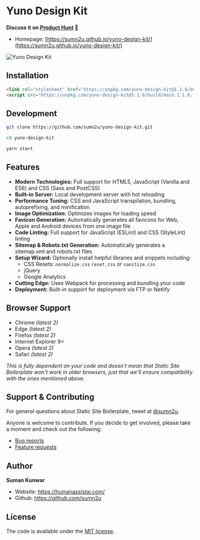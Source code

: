 # Yuno Design Kit &nbsp;


**Discuss it on [Product Hunt](https://www.producthunt.com/posts/yuno-design-kit) 🦄**


* Homepage: [https://sumn2u.github.io/yuno-design-kit/](https://sumn2u.github.io/yuno-design-kit/)

![Yuno Design Kit](./images/yuno-design-kit.png)

## Installation
```html
<link rel="stylesheet" href="https://unpkg.com/yuno-design-kit@1.1.6/build/style.1.1.6.css">
<script src="https://unpkg.com/yuno-design-kit@1.1.6/build/main.1.1.6.js"></script>
```


## Development

```bash
git clone https://github.com/sumn2u/yuno-design-kit.git
 ```
 
 ```bash
cd yuno-design-kit
 ```
 
 ```bash
yarn start
 ```
 
 ## Features

* **Modern Technologies:** Full support for HTML5, JavaScript (Vanilla and ES6) and CSS (Sass and PostCSS)
* **Built-in Server:** Local development server with hot reloading
* **Performance Tuning:** CSS and JavaScript transpilation, bundling, autoprefixing, and minification
* **Image Optimization:** Optimizes images for loading speed
* **Favicon Generation:** Automatically generates all favicons for Web, Apple and Android devices from one image file
* **Code Linting:** Full support for JavaScript (ESLint) and CSS (StyleLint) linting
* **Sitemap & Robots.txt Generation:** Automatically generates a sitemap.xml and robots.txt files
* **Setup Wizard:** Optionally install helpful libraries and snippets including:
  * CSS Resets: `normalize.css` `reset.css` or `sanitize.css`
  * jQuery
  * Google Analytics
* **Cutting Edge:** Uses Webpack for processing and bundling your code 
* **Deployment:** Built-in support for deployment via FTP or Netlify 

## Browser Support

* Chrome _\(latest 2\)_
* Edge _\(latest 2\)_
* Firefox _\(latest 2\)_
* Internet Explorer 9+
* Opera _\(latest 2\)_
* Safari _\(latest 2\)_

_This  is fully dependent on your code and doesn't mean that Static Site Boilerplate won't work in older browsers, just that we'll ensure compatibility with the ones mentioned above._

## Support & Contributing

For general questions about Static Site Boilerplate, tweet at [@sumn2u](https://twitter.com/sumn2u).

Anyone is welcome to contribute. If you decide to get involved, please take a moment and check out the following:

* [Bug reports](.github/ISSUE_TEMPLATE/bug_report.md)
* [Feature requests](.github/ISSUE_TEMPLATE/feature_request.md)

## Author

**Suman Kunwar**

-   Website: <https://humanassistai.com/>
-   Github: <https://github.com/sumn2u>

## License

The code is available under the [MIT license](LICENSE).
